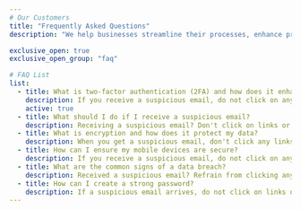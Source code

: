 ```yaml
---
# Our Customers
title: "Frequently Asked Questions"
description: "We help businesses streamline their processes, enhance productivity, and achieve their goals through our cutting-edge technologies and tailored services."

exclusive_open: true
exclusive_open_group: "faq"

# FAQ List
list:
  - title: What is two-factor authentication (2FA) and how does it enhance security?
    description: If you receive a suspicious email, do not click on any links or download attachments. Verify the sender's email address and look for signs of phishing, such as misspellings or unusual requests. If in doubt, contact the sender directly using a known, trusted method of communication. Report the email to your IT department or email provider.
    active: true
  - title: What should I do if I receive a suspicious email?
    description: Receiving a suspicious email? Don't click on links or download attachments. Verify the sender's email address and look for phishing signs, like misspellings or strange requests. If uncertain, reach out to the sender directly via a trusted method. Report it to your IT department or email provider.
  - title: What is encryption and how does it protect my data?
    description: When you get a suspicious email, don't click any links or download attachments. Verify the sender's email address and look for phishing signs, such as misspellings or strange requests. If uncertain, contact the sender using a reliable method. Report the email to your IT department or email provider.
  - title: How can I ensure my mobile devices are secure?
    description: If you receive a suspicious email, do not click on any links or download attachments. Verify the sender's email address and look for signs of phishing, such as misspellings or unusual requests. If in doubt, contact the sender directly using a known, trusted method of communication. Report the email to your IT department or email provider.
  - title: What are the common signs of a data breach?
    description: Received a suspicious email? Refrain from clicking any links or downloading attachments. Verify the sender's email and check for phishing signs, like misspellings or odd requests. If unsure, contact the sender via a trusted method. Report the email to your IT department or email provider.
  - title: How can I create a strong password?
    description: If a suspicious email arrives, do not click on links or download attachments. Verify the sender's email address and look for phishing signs, such as typos or unusual requests. If unsure, contact the sender directly using a trusted method. Report the email to your IT department or email provider.
---
```

